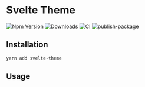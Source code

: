 # Svelte Theme

[![Npm Version](http://img.shields.io/npm/v/svelte-theme.svg?style=flat-square)](https://npmjs.org/package/svelte-theme)
[![Downloads](http://img.shields.io/npm/dm/svelte-theme.svg?style=flat-square)](https://npmjs.org/package/svelte-theme)
[![CI](https://github.com/wecount-dev/svelte-theme/actions/workflows/ci.yml/badge.svg)](https://github.com/wecount-dev/svelte-theme/actions/workflows/ci.yml)
[![publish-package](https://github.com/wecount-dev/svelte-theme/actions/workflows/release.yml/badge.svg)](https://github.com/wecount-dev/svelte-theme/actions/workflows/release.yml)

## Installation

```sh
yarn add svelte-theme
```

## Usage

